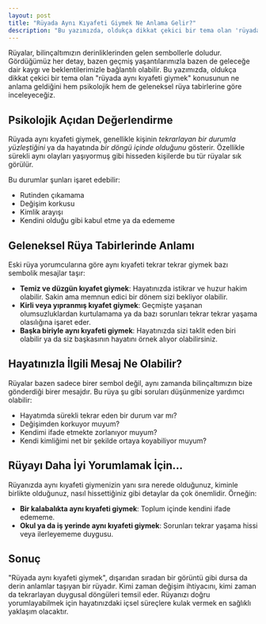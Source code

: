 ```yaml
---
layout: post
title: "Rüyada Aynı Kıyafeti Giymek Ne Anlama Gelir?"
description: "Bu yazımızda, oldukça dikkat çekici bir tema olan 'rüyada aynı kıyafeti giymek' konusunun ne anlama geldiğini hem psikolojik hem de geleneksel rüya tabirlerine göre inceleyeceğiz."
---
```


Rüyalar, bilinçaltımızın derinliklerinden gelen sembollerle doludur. Gördüğümüz her detay, bazen geçmiş yaşantılarımızla bazen de geleceğe dair kaygı ve beklentilerimizle bağlantılı olabilir. Bu yazımızda, oldukça dikkat çekici bir tema olan "rüyada aynı kıyafeti giymek" konusunun ne anlama geldiğini hem psikolojik hem de geleneksel rüya tabirlerine göre inceleyeceğiz.

##  Psikolojik Açıdan Değerlendirme

Rüyada aynı kıyafeti giymek, genellikle kişinin *tekrarlayan bir durumla yüzleştiğini* ya da hayatında *bir döngü içinde olduğunu* gösterir. Özellikle sürekli aynı olayları yaşıyormuş gibi hisseden kişilerde bu tür rüyalar sık görülür.

Bu durumlar şunları işaret edebilir:

- Rutinden çıkamama
- Değişim korkusu
- Kimlik arayışı
- Kendini olduğu gibi kabul etme ya da edememe

## Geleneksel Rüya Tabirlerinde Anlamı

Eski rüya yorumcularına göre aynı kıyafeti tekrar tekrar giymek bazı sembolik mesajlar taşır:

- **Temiz ve düzgün kıyafet giymek**: Hayatınızda istikrar ve huzur hakim olabilir. Sakin ama memnun edici bir dönem sizi bekliyor olabilir.
- **Kirli veya yıpranmış kıyafet giymek**: Geçmişte yaşanan olumsuzluklardan kurtulamama ya da bazı sorunları tekrar tekrar yaşama olasılığına işaret eder.
- **Başka biriyle aynı kıyafeti giymek**: Hayatınızda sizi taklit eden biri olabilir ya da siz başkasının hayatını örnek alıyor olabilirsiniz.

## Hayatınızla İlgili Mesaj Ne Olabilir?

Rüyalar bazen sadece birer sembol değil, aynı zamanda bilinçaltımızın bize gönderdiği birer mesajdır. Bu rüya şu gibi soruları düşünmenize yardımcı olabilir:

- Hayatımda sürekli tekrar eden bir durum var mı?
- Değişimden korkuyor muyum?
- Kendimi ifade etmekte zorlanıyor muyum?
- Kendi kimliğimi net bir şekilde ortaya koyabiliyor muyum?

## Rüyayı Daha İyi Yorumlamak İçin…

Rüyanızda aynı kıyafeti giymenizin yanı sıra nerede olduğunuz, kiminle birlikte olduğunuz, nasıl hissettiğiniz gibi detaylar da çok önemlidir. Örneğin:

- **Bir kalabalıkta aynı kıyafeti giymek**: Toplum içinde kendini ifade edememe.
- **Okul ya da iş yerinde aynı kıyafeti giymek**: Sorunları tekrar yaşama hissi veya ilerleyememe duygusu.

## Sonuç

"Rüyada aynı kıyafeti giymek", dışarıdan sıradan bir görüntü gibi dursa da derin anlamlar taşıyan bir rüyadır. Kimi zaman değişim ihtiyacını, kimi zaman da tekrarlayan duygusal döngüleri temsil eder. Rüyanızı doğru yorumlayabilmek için hayatınızdaki içsel süreçlere kulak vermek en sağlıklı yaklaşım olacaktır.